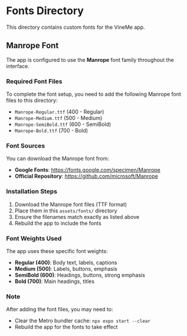 # Fonts Directory

This directory contains custom fonts for the VineMe app.

## Manrope Font

The app is configured to use the **Manrope** font family throughout the interface.

### Required Font Files

To complete the font setup, you need to add the following Manrope font files to this directory:

- `Manrope-Regular.ttf` (400 - Regular)
- `Manrope-Medium.ttf` (500 - Medium) 
- `Manrope-SemiBold.ttf` (600 - SemiBold)
- `Manrope-Bold.ttf` (700 - Bold)

### Font Sources

You can download the Manrope font from:
- **Google Fonts**: https://fonts.google.com/specimen/Manrope
- **Official Repository**: https://github.com/microsoft/Manrope

### Installation Steps

1. Download the Manrope font files (TTF format)
2. Place them in this `assets/fonts/` directory
3. Ensure the filenames match exactly as listed above
4. Rebuild the app to include the fonts

### Font Weights Used

The app uses these specific font weights:
- **Regular (400)**: Body text, labels, captions
- **Medium (500)**: Labels, buttons, emphasis
- **SemiBold (600)**: Headings, buttons, strong emphasis
- **Bold (700)**: Main headings, titles

### Note

After adding the font files, you may need to:
- Clear the Metro bundler cache: `npx expo start --clear`
- Rebuild the app for the fonts to take effect
